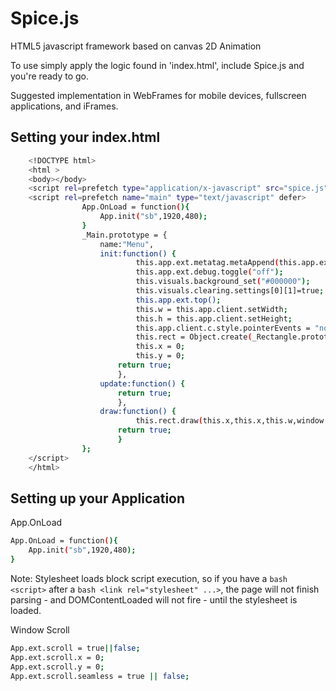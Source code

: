 Spice.js
========

HTML5 javascript framework based on canvas 2D Animation


To use simply apply the logic found in 'index.html', include Spice.js and you're ready to go. 

Suggested implementation in WebFrames for mobile devices, fullscreen applications, and iFrames. 

Setting your index.html
-----------------------


```bash
	<!DOCTYPE html>
	<html >
	<body></body>
	<script rel=prefetch type="application/x-javascript" src="spice.js"></script>
	<script rel=prefetch name="main" type="text/javascript" defer>
				App.OnLoad = function(){
					App.init("sb",1920,480);
				}
				_Main.prototype = {
					name:"Menu",
					init:function() {
							this.app.ext.metatag.metaAppend(this.app.ext.metatag.metaLink("icon.png","shortcut icon","image/png"));
							this.app.ext.debug.toggle("off");
							this.visuals.background_set("#000000");
							this.visuals.clearing.settings[0][1]=true;
							this.app.ext.top();
							this.w = this.app.client.setWidth;
							this.h = this.app.client.setHeight;
							this.app.client.c.style.pointerEvents = "none";
							this.rect = Object.create(_Rectangle.prototype);
							this.x = 0;
							this.y = 0;
						return true;
						},
					update:function() {
						return true;
						},
					draw:function() {
							this.rect.draw(this.x,this.x,this.w,window.innerHeight);
						return true;
						}
				};
	</script>
	</html>
```

Setting up your Application
---------------------------

App.OnLoad

```bash
App.OnLoad = function(){
	App.init("sb",1920,480);
}
```

Note: Stylesheet loads block script execution, so if you have a ```bash <script>``` after a ```bash <link rel="stylesheet" ...>```, the page will not finish parsing - and DOMContentLoaded will not fire - until the stylesheet is loaded.

Window Scroll

```bash
App.ext.scroll = true||false;
App.ext.scroll.x = 0;
App.ext.scroll.y = 0;
App.ext.scroll.seamless = true || false;
```